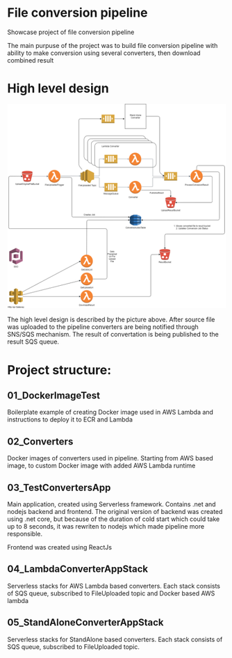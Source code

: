 # File conversion pipeline

Showcase project of file conversion pipeline

The main purpuse of the project was to build file conversion pipeline with ability to make conversion using several converters, then download combined result

# High level design

<p align="center">
  <img src="Images/Highlevel design.png">
  <br/>
</p>

The high level design is described by the picture above. 
After source file was uploaded to the pipeline converters are being notified through SNS/SQS mechanism.
The result of convertation is being published to the result SQS queue.

# Project structure:

## 01_DockerImageTest

Boilerplate example of creating Docker image used in AWS Lambda and instructions to deploy it to ECR and Lambda

## 02_Converters

Docker images of converters used in pipeline. Starting from AWS based image, to custom Docker image with added AWS Lambda runtime

## 03_TestConvertersApp

Main application, created using Serverless framework.
Contains .net and nodejs backend and frontend.
The original version of backend was created using .net core, but because of the duration of cold start which could take up to 8 seconds, it was rewriten to nodejs which made pipeline more responsible.

Frontend was created using ReactJs

## 04_LambdaConverterAppStack

Serverless stacks for AWS Lambda based converters. Each stack consists of SQS queue, subscribed to FileUploaded topic and Docker based AWS lambda

## 05_StandAloneConverterAppStack

Serverless stacks for StandAlone based converters.  Each stack consists of SQS queue, subscribed to FileUploaded topic.


